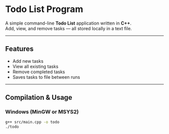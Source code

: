 # Todo List Program

A simple command-line **Todo List** application written in **C++**.  
Add, view, and remove tasks — all stored locally in a text file.

---

## Features
- Add new tasks  
- View all existing tasks  
- Remove completed tasks  
- Saves tasks to file between runs  

---

## Compilation & Usage

### Windows (MinGW or MSYS2)
```bash
g++ src/main.cpp -o todo
./todo
